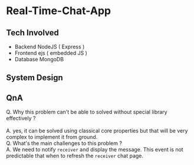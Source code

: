 # Real-Time-Chat-App

## Tech Involved
- Backend NodeJS ( Express ) 
- Frontend ejs ( embedded JS )
- Database MongoDB
## System Design



## QnA
Q. Why this problem can't be able to solved without special library effectively ? <br>  
A. yes, it can be solved using classical core properties but that will be very complex to implement it from ground. <br>
Q. What's the main challenges to this problem ? <br>
A. We need to notify `receiver` and display the message. This event is not predictable that when to refresh the `receiver` chat page. <br>